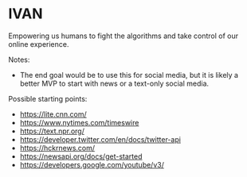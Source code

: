 # IVAN

Empowering us humans to fight the algorithms and take control of our online experience.

Notes:
* The end goal would be to use this for social media, but it is likely a better MVP to start with news or a text-only social media.

Possible starting points:
* https://lite.cnn.com/
* https://www.nytimes.com/timeswire
* https://text.npr.org/
* https://developer.twitter.com/en/docs/twitter-api
* https://hckrnews.com/
* https://newsapi.org/docs/get-started
* https://developers.google.com/youtube/v3/
